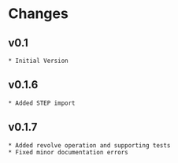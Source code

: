 Changes
=======


v0.1
-----
    * Initial Version

v0.1.6
-----
    * Added STEP import

v0.1.7
-----
    * Added revolve operation and supporting tests
    * Fixed minor documentation errors